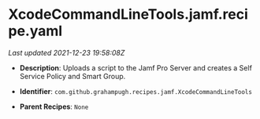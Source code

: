 # XcodeCommandLineTools.jamf.recipe.yaml

_Last updated 2021-12-23 19:58:08Z_

- **Description**: Uploads a script to the Jamf Pro Server and creates a Self Service Policy and Smart Group.

- **Identifier**: `com.github.grahampugh.recipes.jamf.XcodeCommandLineTools`

- **Parent Recipes**: `None`